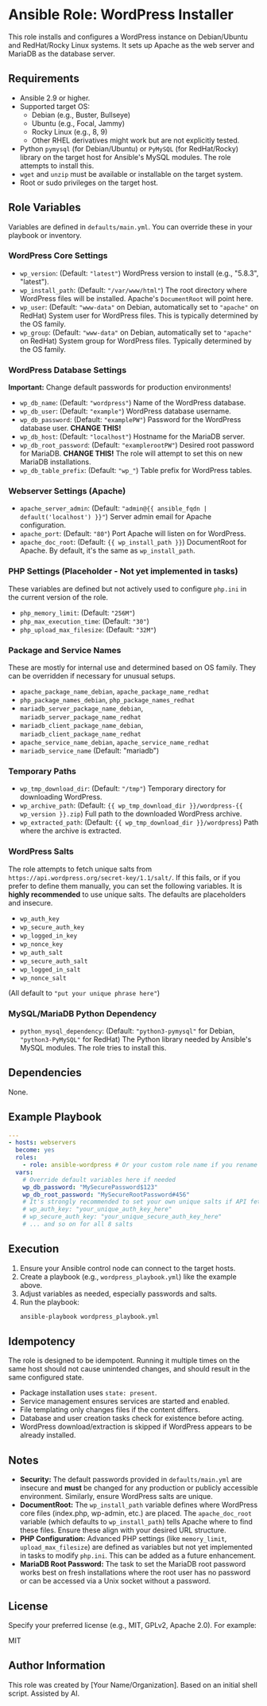 # Ansible Role: WordPress Installer

This role installs and configures a WordPress instance on Debian/Ubuntu and RedHat/Rocky Linux systems. It sets up Apache as the web server and MariaDB as the database server.

## Requirements

-   Ansible 2.9 or higher.
-   Supported target OS:
    -   Debian (e.g., Buster, Bullseye)
    -   Ubuntu (e.g., Focal, Jammy)
    -   Rocky Linux (e.g., 8, 9)
    -   Other RHEL derivatives might work but are not explicitly tested.
-   Python `pymysql` (for Debian/Ubuntu) or `PyMySQL` (for RedHat/Rocky) library on the target host for Ansible's MySQL modules. The role attempts to install this.
-   `wget` and `unzip` must be available or installable on the target system.
-   Root or sudo privileges on the target host.

## Role Variables

Variables are defined in `defaults/main.yml`. You can override these in your playbook or inventory.

### WordPress Core Settings

-   `wp_version`: (Default: `"latest"`) WordPress version to install (e.g., "5.8.3", "latest").
-   `wp_install_path`: (Default: `"/var/www/html"`) The root directory where WordPress files will be installed. Apache's `DocumentRoot` will point here.
-   `wp_user`: (Default: `"www-data"` on Debian, automatically set to `"apache"` on RedHat) System user for WordPress files. This is typically determined by the OS family.
-   `wp_group`: (Default: `"www-data"` on Debian, automatically set to `"apache"` on RedHat) System group for WordPress files. Typically determined by the OS family.

### WordPress Database Settings

**Important:** Change default passwords for production environments!

-   `wp_db_name`: (Default: `"wordpress"`) Name of the WordPress database.
-   `wp_db_user`: (Default: `"example"`) WordPress database username.
-   `wp_db_password`: (Default: `"examplePW"`) Password for the WordPress database user. **CHANGE THIS!**
-   `wp_db_host`: (Default: `"localhost"`) Hostname for the MariaDB server.
-   `wp_db_root_password`: (Default: `"examplerootPW"`) Desired root password for MariaDB. **CHANGE THIS!** The role will attempt to set this on new MariaDB installations.
-   `wp_db_table_prefix`: (Default: `"wp_"`) Table prefix for WordPress tables.

### Webserver Settings (Apache)

-   `apache_server_admin`: (Default: `"admin@{{ ansible_fqdn | default('localhost') }}"`) Server admin email for Apache configuration.
-   `apache_port`: (Default: `"80"`) Port Apache will listen on for WordPress.
-   `apache_doc_root`: (Default: `{{ wp_install_path }}`) DocumentRoot for Apache. By default, it's the same as `wp_install_path`.

### PHP Settings (Placeholder - Not yet implemented in tasks)

These variables are defined but not actively used to configure `php.ini` in the current version of the role.
-   `php_memory_limit`: (Default: `"256M"`)
-   `php_max_execution_time`: (Default: `"30"`)
-   `php_upload_max_filesize`: (Default: `"32M"`)

### Package and Service Names

These are mostly for internal use and determined based on OS family. They can be overridden if necessary for unusual setups.
-   `apache_package_name_debian`, `apache_package_name_redhat`
-   `php_package_names_debian`, `php_package_names_redhat`
-   `mariadb_server_package_name_debian`, `mariadb_server_package_name_redhat`
-   `mariadb_client_package_name_debian`, `mariadb_client_package_name_redhat`
-   `apache_service_name_debian`, `apache_service_name_redhat`
-   `mariadb_service_name` (Default: "mariadb")

### Temporary Paths

-   `wp_tmp_download_dir`: (Default: `"/tmp"`) Temporary directory for downloading WordPress.
-   `wp_archive_path`: (Default: `{{ wp_tmp_download_dir }}/wordpress-{{ wp_version }}.zip`) Full path to the downloaded WordPress archive.
-   `wp_extracted_path`: (Default: `{{ wp_tmp_download_dir }}/wordpress`) Path where the archive is extracted.

### WordPress Salts

The role attempts to fetch unique salts from `https://api.wordpress.org/secret-key/1.1/salt/`. If this fails, or if you prefer to define them manually, you can set the following variables. It is **highly recommended** to use unique salts. The defaults are placeholders and insecure.

-   `wp_auth_key`
-   `wp_secure_auth_key`
-   `wp_logged_in_key`
-   `wp_nonce_key`
-   `wp_auth_salt`
-   `wp_secure_auth_salt`
-   `wp_logged_in_salt`
-   `wp_nonce_salt`

(All default to `"put your unique phrase here"`)

### MySQL/MariaDB Python Dependency

-   `python_mysql_dependency`: (Default: `"python3-pymysql"` for Debian, `"python3-PyMySQL"` for RedHat) The Python library needed by Ansible's MySQL modules. The role tries to install this.

## Dependencies

None.

## Example Playbook

```yaml
---
- hosts: webservers
  become: yes
  roles:
    - role: ansible-wordpress # Or your custom role name if you rename the directory
  vars:
    # Override default variables here if needed
    wp_db_password: "MySecurePassword$123"
    wp_db_root_password: "MySecureRootPassword#456"
    # It's strongly recommended to set your own unique salts if API fetching is disabled or fails
    # wp_auth_key: "your_unique_auth_key_here"
    # wp_secure_auth_key: "your_unique_secure_auth_key_here"
    # ... and so on for all 8 salts
```

## Execution

1.  Ensure your Ansible control node can connect to the target hosts.
2.  Create a playbook (e.g., `wordpress_playbook.yml`) like the example above.
3.  Adjust variables as needed, especially passwords and salts.
4.  Run the playbook:
    ```bash
    ansible-playbook wordpress_playbook.yml
    ```

## Idempotency

The role is designed to be idempotent. Running it multiple times on the same host should not cause unintended changes, and should result in the same configured state.
- Package installation uses `state: present`.
- Service management ensures services are started and enabled.
- File templating only changes files if the content differs.
- Database and user creation tasks check for existence before acting.
- WordPress download/extraction is skipped if WordPress appears to be already installed.

## Notes

-   **Security:** The default passwords provided in `defaults/main.yml` are insecure and **must** be changed for any production or publicly accessible environment. Similarly, ensure WordPress salts are unique.
-   **DocumentRoot:** The `wp_install_path` variable defines where WordPress core files (index.php, wp-admin, etc.) are placed. The `apache_doc_root` variable (which defaults to `wp_install_path`) tells Apache where to find these files. Ensure these align with your desired URL structure.
-   **PHP Configuration:** Advanced PHP settings (like `memory_limit`, `upload_max_filesize`) are defined as variables but not yet implemented in tasks to modify `php.ini`. This can be added as a future enhancement.
-   **MariaDB Root Password:** The task to set the MariaDB root password works best on fresh installations where the root user has no password or can be accessed via a Unix socket without a password.

## License

Specify your preferred license (e.g., MIT, GPLv2, Apache 2.0). For example:

MIT

## Author Information

This role was created by [Your Name/Organization].
Based on an initial shell script.
Assisted by AI.
```
